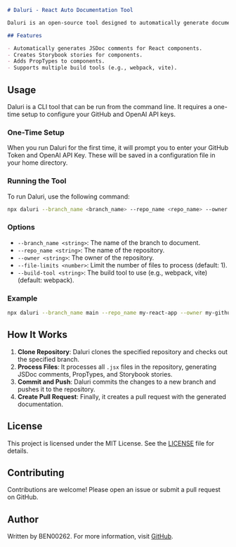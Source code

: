 ```markdown
# Daluri - React Auto Documentation Tool

Daluri is an open-source tool designed to automatically generate documentation for ReactJS codebases. It uses Storybook, inline comments, and PropTypes to document the entire codebase.

## Features

- Automatically generates JSDoc comments for React components.
- Creates Storybook stories for components.
- Adds PropTypes to components.
- Supports multiple build tools (e.g., webpack, vite).

```

## Usage

Daluri is a CLI tool that can be run from the command line. It requires a one-time setup to configure your GitHub and OpenAI API keys.

### One-Time Setup

When you run Daluri for the first time, it will prompt you to enter your GitHub Token and OpenAI API Key. These will be saved in a configuration file in your home directory.

### Running the Tool

To run Daluri, use the following command:

```sh
npx daluri --branch_name <branch_name> --repo_name <repo_name> --owner <owner> [options]
```

### Options

- `--branch_name <string>`: The name of the branch to document.
- `--repo_name <string>`: The name of the repository.
- `--owner <string>`: The owner of the repository.
- `--file-limits <number>`: Limit the number of files to process (default: 1).
- `--build-tool <string>`: The build tool to use (e.g., webpack, vite) (default: webpack).

### Example

```sh
npx daluri --branch_name main --repo_name my-react-app --owner my-github-username --file-limits 5 --build-tool webpack
```

## How It Works

1. **Clone Repository**: Daluri clones the specified repository and checks out the specified branch.
2. **Process Files**: It processes all `.jsx` files in the repository, generating JSDoc comments, PropTypes, and Storybook stories.
3. **Commit and Push**: Daluri commits the changes to a new branch and pushes it to the repository.
4. **Create Pull Request**: Finally, it creates a pull request with the generated documentation.

## License

This project is licensed under the MIT License. See the [LICENSE](LICENSE) file for details.

## Contributing

Contributions are welcome! Please open an issue or submit a pull request on GitHub.

## Author

Written by BEN00262. For more information, visit [GitHub](https://github.com/BEN00262).
